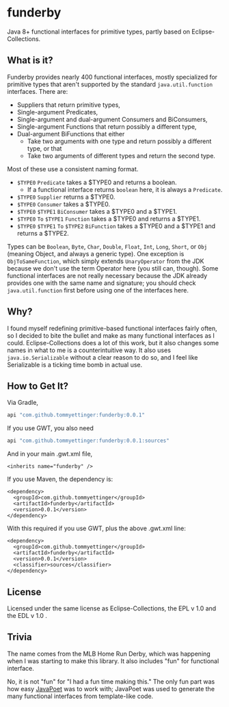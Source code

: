 # funderby

Java 8+ functional interfaces for primitive types, partly based on Eclipse-Collections.

## What is it?

Funderby provides nearly 400 functional interfaces, mostly specialized for primitive types
that aren't supported by the standard `java.util.function` interfaces. There are:

  - Suppliers that return primitive types,
  - Single-argument Predicates,
  - Single-argument and dual-argument Consumers and BiConsumers,
  - Single-argument Functions that return possibly a different type,
  - Dual-argument BiFunctions that either
    - Take two arguments with one type and return possibly a different type, or that
    - Take two arguments of different types and return the second type.

Most of these use a consistent naming format.

  - `$TYPE0` `Predicate` takes a $TYPE0 and returns a boolean.
    - If a functional interface returns `boolean` here, it is always a `Predicate`. 
  - `$TYPE0` `Supplier` returns a $TYPE0.
  - `$TYPE0` `Consumer` takes a $TYPE0.
  - `$TYPE0` `$TYPE1` `BiConsumer` takes a $TYPE0 and a $TYPE1.
  - `$TYPE0` `To` `$TYPE1` `Function` takes a $TYPE0 and returns a $TYPE1.
  - `$TYPE0` `$TYPE1` `To` `$TYPE2` `BiFunction` takes a $TYPE0 and a $TYPE1 and returns a $TYPE2.

Types can be `Boolean`, `Byte`, `Char`, `Double`, `Float`, `Int`, `Long`, `Short`, or `Obj`
(meaning Object, and always a generic type). One exception is `ObjToSameFunction`, which simply
extends `UnaryOperator` from the JDK because we don't use the term Operator here (you still can,
though). Some functional interfaces are not really necessary because the JDK already provides
one with the same name and signature; you should check `java.util.function` first before using
one of the interfaces here.

## Why?

I found myself redefining primitive-based functional interfaces fairly often, so I decided to
bite the bullet and make as many functional interfaces as I could. Eclipse-Collections does a
lot of this work, but it also changes some names in what to me is a counterintuitive way. It
also uses `java.io.Serializable` without a clear reason to do so, and I feel like Serializable
is a ticking time bomb in actual use.

## How to Get It?

Via Gradle,

```groovy
api "com.github.tommyettinger:funderby:0.0.1"
```

If you use GWT, you also need

```groovy
api "com.github.tommyettinger:funderby:0.0.1:sources"
```

And in your main .gwt.xml file,

```
<inherits name="funderby" />
```

If you use Maven, the dependency is:

```
<dependency>
  <groupId>com.github.tommyettinger</groupId>
  <artifactId>funderby</artifactId>
  <version>0.0.1</version>
</dependency>
```

With this required if you use GWT, plus the above .gwt.xml line:

```
<dependency>
  <groupId>com.github.tommyettinger</groupId>
  <artifactId>funderby</artifactId>
  <version>0.0.1</version>
  <classifier>sources</classifier>
</dependency>
```

## License

Licensed under the same license as Eclipse-Collections, the EPL v 1.0 and the EDL v 1.0 .

## Trivia

The name comes from the MLB Home Run Derby, which was happening when I was starting to
make this library. It also includes "fun" for functional interface.

No, it is not "fun" for "I had a fun time making this." The only fun part was how easy
[JavaPoet](https://github.com/square/javapoet) was to work with; JavaPoet was used to
generate the many functional interfaces from template-like code.

